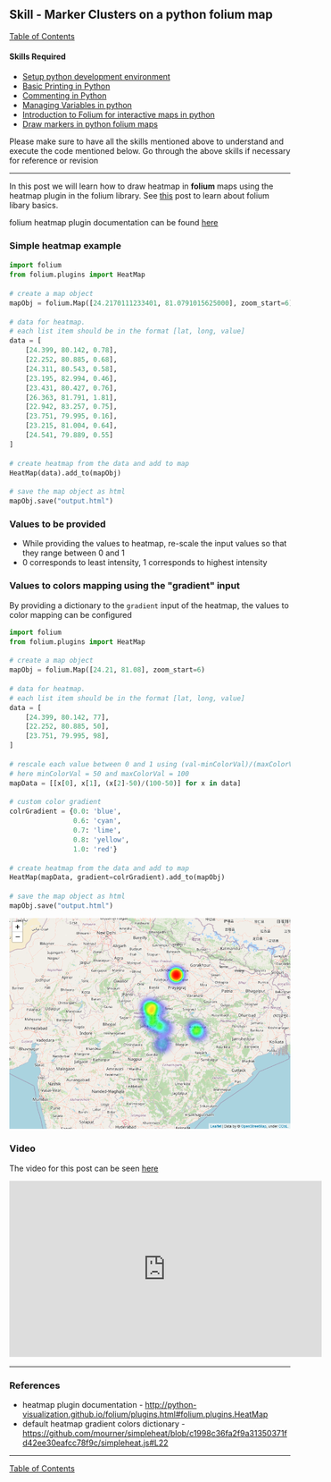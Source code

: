 ## Skill - Marker Clusters on a python folium map

[Table of Contents](https://nagasudhir.blogspot.com/2020/04/taming-python-table-of-contents.html)

#### Skills Required
* [Setup python development environment](https://nagasudhir.blogspot.com/2020/04/setup-python-development-environment_14.html)
* [Basic Printing in Python](https://nagasudhir.blogspot.com/2020/04/basic-printing-in-python.html)
* [Commenting in Python](https://nagasudhir.blogspot.com/2020/04/comments-in-python.html)
* [Managing Variables in python](https://nagasudhir.blogspot.com/2020/04/managing-variables-in-python.html)
* [Introduction to Folium for interactive maps in python](https://nagasudhir.blogspot.com/2021/07/introduction-to-folium-for-interactive.html)
* [Draw markers in python folium maps](https://nagasudhir.blogspot.com/2021/07/draw-markers-in-python-folium-maps.html)

Please make sure to have all the skills mentioned above to understand and execute the code mentioned below. Go through the above skills if necessary for reference or revision
<hr/>

In this post we will learn how to draw heatmap in **folium** maps using the heatmap plugin in the folium library. See [this](https://nagasudhir.blogspot.com/2021/07/introduction-to-folium-for-interactive.html) post to learn about folium libary basics.

folium heatmap plugin documentation can be found [here](http://python-visualization.github.io/folium/plugins.html#folium.plugins.HeatMap)

### Simple heatmap example
```python
import folium
from folium.plugins import HeatMap

# create a map object
mapObj = folium.Map([24.2170111233401, 81.0791015625000], zoom_start=6)

# data for heatmap. 
# each list item should be in the format [lat, long, value]
data = [
    [24.399, 80.142, 0.78],
    [22.252, 80.885, 0.68],
    [24.311, 80.543, 0.58],
    [23.195, 82.994, 0.46],
    [23.431, 80.427, 0.76],
    [26.363, 81.791, 1.81],
    [22.942, 83.257, 0.75],
    [23.751, 79.995, 0.16],
    [23.215, 81.004, 0.64],
    [24.541, 79.889, 0.55]
]

# create heatmap from the data and add to map
HeatMap(data).add_to(mapObj)

# save the map object as html
mapObj.save("output.html")
```

### Values to be provided
* While providing the values to heatmap, re-scale the input values so that they range between 0 and 1
* 0 corresponds to least intensity, 1 corresponds to highest intensity

### Values to colors mapping using the "gradient" input
By providing a dictionary to the ```gradient``` input of the heatmap, the values to color mapping can be configured
```python
import folium
from folium.plugins import HeatMap

# create a map object
mapObj = folium.Map([24.21, 81.08], zoom_start=6)

# data for heatmap.
# each list item should be in the format [lat, long, value]
data = [
    [24.399, 80.142, 77],
    [22.252, 80.885, 50],
    [23.751, 79.995, 98],
]

# rescale each value between 0 and 1 using (val-minColorVal)/(maxColorVal-minColorVal)
# here minColorVal = 50 and maxColorVal = 100
mapData = [[x[0], x[1], (x[2]-50)/(100-50)] for x in data]

# custom color gradient
colrGradient = {0.0: 'blue',
                0.6: 'cyan',
                0.7: 'lime',
                0.8: 'yellow',
                1.0: 'red'}

# create heatmap from the data and add to map
HeatMap(mapData, gradient=colrGradient).add_to(mapObj)

# save the map object as html
mapObj.save("output.html")
```

![folium_heatmap_demo](https://github.com/nagasudhirpulla/taming_python/raw/master/blog/skills/assets/img/folium_heatmap_demo.png)
### Video
The video for this post can be seen [here](https://youtu.be/n6Ubiuo0UKA)

<iframe width="560" height="315" src="https://www.youtube.com/embed/n6Ubiuo0UKA" title="YouTube video player" frameborder="0" allow="accelerometer; autoplay; clipboard-write; encrypted-media; gyroscope; picture-in-picture" allowfullscreen></iframe>

<hr/>

### References
* heatmap plugin documentation - http://python-visualization.github.io/folium/plugins.html#folium.plugins.HeatMap
* default heatmap gradient colors dictionary - https://github.com/mourner/simpleheat/blob/c1998c36fa2f9a31350371fd42ee30eafcc78f9c/simpleheat.js#L22

<hr/>

[Table of Contents](https://nagasudhir.blogspot.com/2020/04/taming-python-table-of-contents.html)

<!--stackedit_data:
eyJoaXN0b3J5IjpbLTY5MTYyNDM0XX0=
-->